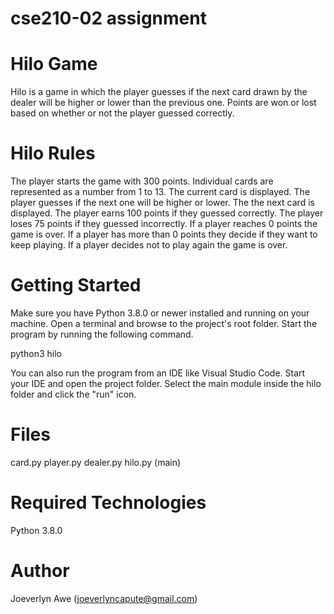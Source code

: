 # cse210-02 assignment

# Hilo Game

Hilo is a game in which the player guesses if the next card drawn by the dealer will be higher or lower than the previous one. Points are won or lost based on whether or not the player guessed correctly.

# Hilo Rules
The player starts the game with 300 points.
Individual cards are represented as a number from 1 to 13.
The current card is displayed.
The player guesses if the next one will be higher or lower.
The the next card is displayed.
The player earns 100 points if they guessed correctly.
The player loses 75 points if they guessed incorrectly.
If a player reaches 0 points the game is over.
If a player has more than 0 points they decide if they want to keep playing.
If a player decides not to play again the game is over.
# Getting Started

Make sure you have Python 3.8.0 or newer installed and running on your machine. Open a terminal and browse to the project's root folder. Start the program by running the following command.

python3 hilo 

You can also run the program from an IDE like Visual Studio Code. Start your IDE and open the project folder. Select the main module inside the hilo folder and click the "run" icon.

# Files

card.py
player.py
dealer.py
hilo.py (main)

# Required Technologies

Python 3.8.0



# Author

Joeverlyn Awe (joeverlyncapute@gmail.com)


